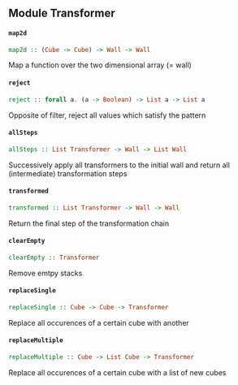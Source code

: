 ## Module Transformer

#### `map2d`

``` purescript
map2d :: (Cube -> Cube) -> Wall -> Wall
```

Map a function over the two dimensional array (= wall)

#### `reject`

``` purescript
reject :: forall a. (a -> Boolean) -> List a -> List a
```

Opposite of filter, reject all values which satisfy the pattern

#### `allSteps`

``` purescript
allSteps :: List Transformer -> Wall -> List Wall
```

Successively apply all transformers to the initial wall and return
all (intermediate) transformation steps

#### `transformed`

``` purescript
transformed :: List Transformer -> Wall -> Wall
```

Return the final step of the transformation chain

#### `clearEmpty`

``` purescript
clearEmpty :: Transformer
```

Remove emtpy stacks

#### `replaceSingle`

``` purescript
replaceSingle :: Cube -> Cube -> Transformer
```

Replace all occurences of a certain cube with another

#### `replaceMultiple`

``` purescript
replaceMultiple :: Cube -> List Cube -> Transformer
```

Replace all occurences of a certain cube with a list of new cubes


